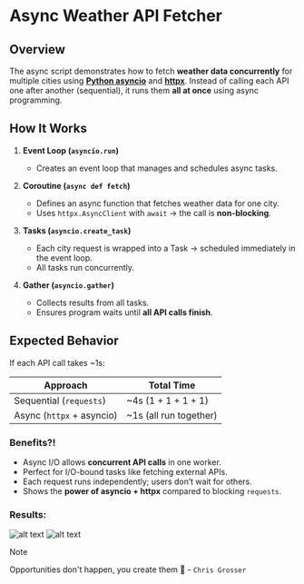 # Async Weather API Fetcher

## Overview

The async script demonstrates how to fetch **weather data concurrently** for multiple cities using [**Python asyncio**](https://docs.python.org/3/library/asyncio.html) and [**httpx**](https://pypi.org/project/httpx/).
Instead of calling each API one after another (sequential), it runs them **all at once** using async programming.

## How It Works

1. **Event Loop (`asyncio.run`)**

   - Creates an event loop that manages and schedules async tasks.

2. **Coroutine (`async def fetch`)**

   - Defines an async function that fetches weather data for one city.
   - Uses `httpx.AsyncClient` with `await` → the call is **non-blocking**.

3. **Tasks (`asyncio.create_task`)**

   - Each city request is wrapped into a Task → scheduled immediately in the event loop.
   - All tasks run concurrently.

4. **Gather (`asyncio.gather`)**

   - Collects results from all tasks.
   - Ensures program waits until **all API calls finish**.

## Expected Behavior

If each API call takes \~1s:

| Approach                  | Total Time              |
| ------------------------- | ----------------------- |
| Sequential (`requests`)   | \~4s (1 + 1 + 1 + 1)    |
| Async (`httpx` + asyncio) | \~1s (all run together) |

### Benefits?!

- Async I/O allows **concurrent API calls** in one worker.
- Perfect for I/O-bound tasks like fetching external APIs.
- Each request runs independently; users don’t wait for others.
- Shows the **power of asyncio + httpx** compared to blocking `requests`.

### Results:

![alt text](async.png)
![alt text](sync.png)

> [!NOTE]
> Opportunities don't happen, you create them :facepunch: - `Chris Grosser`
